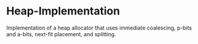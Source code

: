 # Heap-Implementation
Implementation of a heap allocator that uses immediate coalescing, p-bits and a-bits, next-fit placement, and splitting.
